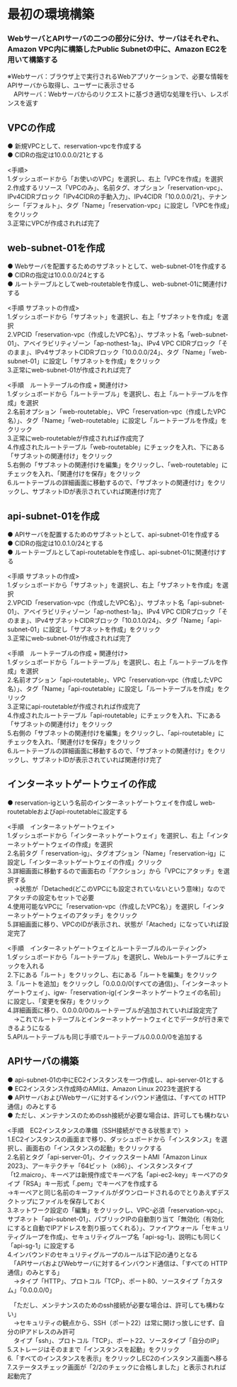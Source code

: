 # 最初の環境構築  
### WebサーバとAPIサーバの二つの部分に分け、サーバはそれぞれ、Amazon VPC内に構築したPublic Subnetの中に、Amazon EC2を用いて構築する  
  
※Webサーバ：ブラウザ上で実行されるWebアプリケーションで、必要な情報をAPIサーバから取得し、ユーザーに表示させる  
　APIサーバ：Webサーバからのリクエストに基づき適切な処理を行い、レスポンスを返す  

  
## VPCの作成  
● 新規VPCとして、reservation-vpcを作成する  
● CIDRの指定は10.0.0.0/21とする  
  
 <手順>  
 1.ダッシュボードから「お使いのVPC」を選択し、右上「VPCを作成」を選択  
 2.作成するリソース「VPCのみ」、名前タグ、オプション「reservation-vpc」、IPv4CIDRブロック「IPv4CIDRの手動入力」、IPv4CIDR「10.0.0.0/21」、テナンシー「デフォルト」、タグ「Name」「reservation-vpc」に設定し「VPCを作成」をクリック  
 3.正常にVPCが作成されれば完了  

 ## web-subnet-01を作成  
● Webサーバを配置するためのサブネットとして、web-subnet-01を作成する  
● CIDRの指定は10.0.0.0/24とする  
● ルートテーブルとしてweb-routetableを作成し、web-subnet-01に関連付けする  
  
<手順 サブネットの作成>  
1.ダッシュボードから「サブネット」を選択し、右上「サブネットを作成」を選択  
2.VPCID「reservation-vpc（作成したVPC名）」、サブネット名「web-subnet-01」、アベイラビリティゾーン「ap-nothest-1a」、IPv4 VPC CIDRブロック「そのまま」、IPv4サブネットCIDRブロック「10.0.0.0/24」、タグ「Name」「web-subnet-01」に設定し「サブネットを作成」をクリック  
3.正常にweb-subnet-01が作成されれば完了  
  
<手順　ルートテーブルの作成 + 関連付け>  
1.ダッシュボードから「ルートテーブル」を選択し、右上「ルートテーブルを作成」を選択  
2.名前オプション「web-routetable」、VPC「reservation-vpc（作成したVPC名）」、タグ「Name」「web-routetable」に設定し「ルートテーブルを作成」をクリック  
3.正常にweb-routetableが作成されれば作成完了  
4.作成されたルートテーブル「web-routetable」にチェックを入れ、下にある「サブネットの関連付け」をクリック  
5.右側の「サブネットの関連付けを編集」をクリックし、「web-routetable」にチェックを入れ、「関連付けを保存」をクリック  
6.ルートテーブルの詳細画面に移動するので、「サブネットの関連付け」をクリックし、サブネットIDが表示されていれば関連付け完了  
  
 ## api-subnet-01を作成  
● APIサーバを配置するためのサブネットとして、api-subnet-01を作成する  
● CIDRの指定は10.0.1.0/24とする  
● ルートテーブルとしてapi-routetableを作成し、api-subnet-01に関連付けする  
  
<手順 サブネットの作成>  
1.ダッシュボードから「サブネット」を選択し、右上「サブネットを作成」を選択  
2.VPCID「reservation-vpc（作成したVPC名）」、サブネット名「api-subnet-01」、アベイラビリティゾーン「ap-nothest-1a」、IPv4 VPC CIDRブロック「そのまま」、IPv4サブネットCIDRブロック「10.0.1.0/24」、タグ「Name」「api-subnet-01」に設定し「サブネットを作成」をクリック  
3.正常にweb-subnet-01が作成されれば完了  
  
<手順　ルートテーブルの作成 + 関連付け>  
1.ダッシュボードから「ルートテーブル」を選択し、右上「ルートテーブルを作成」を選択  
2.名前オプション「api-routetable」、VPC「reservation-vpc（作成したVPC名）」、タグ「Name」「api-routetable」に設定し「ルートテーブルを作成」をクリック  
3.正常にapi-routetableが作成されれば作成完了  
4.作成されたルートテーブル「api-routetable」にチェックを入れ、下にある「サブネットの関連付け」をクリック  
5.右側の「サブネットの関連付けを編集」をクリックし、「api-routetable」にチェックを入れ、「関連付けを保存」をクリック  
6.ルートテーブルの詳細画面に移動するので、「サブネットの関連付け」をクリックし、サブネットIDが表示されていれば関連付け完了  
  
## インターネットゲートウェイの作成  
● reservation-igという名前のインターネットゲートウェイを作成し web-routetableおよびapi-routetableに設定する  
  
<手順　インターネットゲートウェイ>  
1.ダッシュボードから「インターネットゲートウェイ」を選択し、右上「インターネットゲートウェイの作成」を選択  
2.名前タグ「 reservation-ig」、タグオプション「Name」「reservation-ig」に設定し「インターネットゲートウェイの作成」クリック  
3.詳細画面に移動するので画面右の「アクション」から「VPCにアタッチ」を選択する  
　→状態が「Detached(どこのVPCにも設定されていないという意味)」なのでアタッチの設定もセットで必要  
4.使用可能なVPCに「reservation-vpc（作成したVPC名）」を選択し「インターネットゲートウェイのアタッチ」をクリック  
5.詳細画面に移り、VPCのIDが表示され、状態が「Atached」になっていれば設定完了  
  
<手順　インターネットゲートウェイとルートテーブルのルーティング>  
1.ダッシュボードから「ルートテーブル」を選択し、Webルートテーブルにチェックを入れる  
2.下にある「ルート」をクリックし、右にある「ルートを編集」をクリック  
3.「ルートを追加」をクリックし「0.0.0.0/0(すべての通信)」、「インターネットゲートウェイ」、igw-「reservation-ig(インターネットゲートウェイの名前)」に設定し、「変更を保存」をクリック  
4.詳細画面に移り、0.0.0.0/0のルートテーブルが追加されていれば設定完了  
　→これでルートテーブルとインターネットゲートウェイとでデータが行き来できるようになる  
5.APIルートテーブルも同じ手順でルートテーブル0.0.0.0/0を追加する  
  
## APIサーバの構築  
● api-subnet-01の中にEC2インスタンスを一つ作成し、api-server-01とする  
● EC2インスタンス作成時のAMIは、Amazon Linux 2023を選択する  
● APIサーバおよびWebサーバに対するインバウンド通信は、「すべての HTTP通信」のみとする  
● ただし、メンテナンスのためのssh接続が必要な場合は、許可しても構わない  
  
<手順　EC2インスタンスの準備（SSH接続ができる状態まで）>  
1.EC2インスタンスの画面まで移り、ダッシュボードから「インスタンス」を選択し、画面右の「インスタンスの起動」をクリックする  
2.名前とタグ「api-server-01」、クイックスタートAMI「Amazon Linux 2023」、アーキテクチャ「64ビット（x86）」、インスタンスタイプ「t2.maicro」、キーペアは新規作成でキーペア名「api-ec2-key」キーペアのタイプ「RSA」キー形式「.pem」でキーペアを作成する  
→キーペアと同じ名前のキーファイルがダウンロードされるのでとりあえずデスクトップにファイルを保存しておく  
3.ネットワーク設定の「編集」をクリックし、VPC-必須「reservation-vpc」、サブネット「api-subnet-01」、パブリックIPの自動割り当て「無効化（有効化にすると自動でIPアドレスを割り振ってくれる）」、ファイアウォール「セキュリティグループを作成」、セキュリティグループ名「api-sg-1」、説明にも同じく「api-sg-1」に設定する  
4.インバウンドのセキュリティグループのルールは下記の通りとなる  
　「APIサーバおよびWebサーバに対するインバウンド通信は、「すべての HTTP通信」のみとする」  
 　→タイプ「HTTP」、プロトコル「TCP」、ポート80、ソースタイプ「カスタム」「0.0.0.0/0」  
  
　「ただし、メンテナンスのためのssh接続が必要な場合は、許可しても構わない」  
 　→セキュリティの観点から、SSH（ポート22）は常に開けっ放しにせず、自分のIPアドレスのみ許可  
  　タイプ「ssh」、プロトコル「TCP」、ポート22、ソースタイプ「自分のIP」  
 5.ストレージはそのままで「インスタンスを起動」をクリック  
 6.「すべてのインスタンスを表示」をクリックしEC2のインスタンス画面へ移る  
 7.ステータスチェック画面が「2/2のチェックに合格しました」と表示されれば起動完了  
